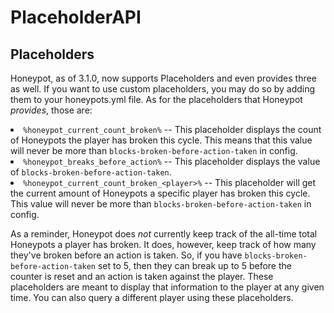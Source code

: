 # PlaceholderAPI

## Placeholders

Honeypot, as of 3.1.0, now supports Placeholders and even provides three as well. If you want to use custom
placeholders, you may do so by adding them to your honeypots.yml file. As for the placeholders that Honeypot *provides*,
those are:

<list>
<li><code>&percnt;honeypot_current_count_broken&percnt;</code> -- This placeholder displays the count of Honeypots the player has
broken <emphasis>this cycle</emphasis>. This means that this value will <emphasis>never</emphasis> be more than <code>blocks-broken-before-action-taken</code> in
config.</li>
<li><code>&percnt;honeypot_breaks_before_action&percnt;</code> -- This placeholder displays the value of
<code>blocks-broken-before-action-taken</code>.</li>
<li><code>&percnt;honeypot_current_count_broken_&lt;player&gt;&percnt;</code> -- This placeholder will get the current amount of Honeypots
a specific player has broken <emphasis>this cycle</emphasis>. This value will <emphasis>never</emphasis> be more than <code>blocks-broken-before-action-taken</code> in
config.</li>
</list>

As a reminder, Honeypot does *not* currently keep track of the all-time total Honeypots a player has broken. It does,
however, keep track of how many they've broken before an action is taken. So, if you have
`blocks-broken-before-action-taken` set to 5, then they can break up to 5 before the counter is reset and an action is
taken against the player. These placeholders are meant to display that information to the player at any given time. You
can also query a different player using these placeholders.
